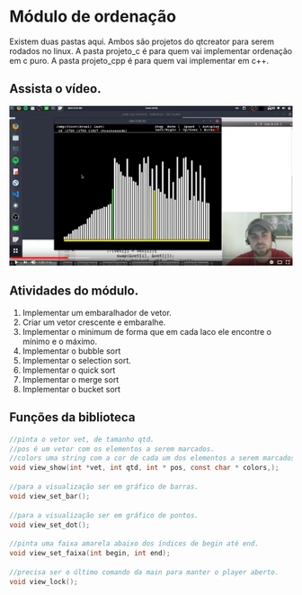 # Módulo de ordenação

Existem duas pastas aqui. Ambos são projetos do qtcreator para serem rodados no linux. 
A pasta projeto\_c é para quem vai implementar ordenação em c puro.
A pasta projeto\_cpp é para quem vai implementar em c++.

## Assista o vídeo.
[![Vídeo explicativo](video.png)](https://youtu.be/D_3RdjAMKco "Vídeo explicando o módulo")

## Atividades do módulo.

1. Implementar um embaralhador de vetor.
2. Criar um vetor crescente e embaralhe.
3. Implementar o minimum de forma que em cada laco ele encontre o mínimo e o máximo.
4. Implementar o bubble sort
5. Implementar o selection sort.
5. Implementar o quick sort
6. Implementar o merge sort
7. Implementar o bucket sort

## Funções da biblioteca

```c
//pinta o vetor vet, de tamanho qtd.
//pos é um vetor com os elementos a serem marcados.
//colors uma string com a cor de cada um dos elementos a serem marcados.
void view_show(int *vet, int qtd, int * pos, const char * colors,);

//para a visualização ser em gráfico de barras.
void view_set_bar();

//para a visualização ser em gráfico de pontos.
void view_set_dot();

//pinta uma faixa amarela abaixo dos índices de begin até end.
void view_set_faixa(int begin, int end);

//precisa ser o último comando da main para manter o player aberto.
void view_lock();
```

